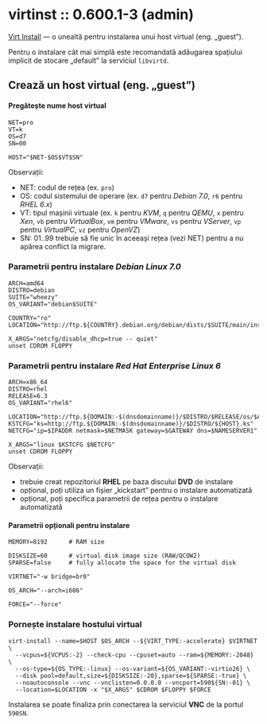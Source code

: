 virtinst :: 0.600.1-3 (admin)
=============================

[Virt Install][acasă] — o unealtă pentru instalarea unui host virtual (eng. „guest”).

[acasă]: http://virt-manager.org/

Pentru o instalare cât mai simplă este recomandată adăugarea spațiului implicit de stocare „default” la serviciul `libvirtd`.


Crează un host virtual (eng. „guest”)
-------------------------------------

#### Pregătește nume host virtual

    NET=pro
    VT=k
    OS=d7
    SN=00

    HOST="$NET-$OS$VT$SN"

Observații:

* NET: codul de rețea (ex. `pro`)
* OS: codul sistemului de operare (ex. `d7` pentru *Debian 7.0*, `r6` pentru *RHEL 6.x*)
* VT: tipul mașinii virtuale (ex. `k` pentru *KVM*, `q` pentru *QEMU*, `x` pentru *Xen*, `vb` pentru *VirtualBox*, `vm` pentru *VMware*, `vs` pentru *VServer*, `vp` pentru *VirtualPC*, `vz` pentru *OpenVZ*)
* SN: 01..99 trebuie să fie unic în aceeași rețea (vezi NET) pentru a nu apărea conflict la migrare.

### Parametrii pentru instalare *Debian Linux 7.0*

    ARCH=amd64
    DISTRO=debian
    SUITE="wheezy"
    OS_VARIANT="debian$SUITE"

    COUNTRY="ro"
    LOCATION="http://ftp.${COUNTRY}.debian.org/debian/dists/$SUITE/main/installer-$ARCH"
    
    X_ARGS="netcfg/disable_dhcp=true -- quiet"
    unset CDROM FLOPPY

### Parametrii pentru instalare *Red Hat Enterprise Linux 6*

    ARCH=x86_64
    DISTRO=rhel
    RELEASE=6.3
    OS_VARIANT="rhel6"

    LOCATION="http://ftp.${DOMAIN:-$(dnsdomainname)}/$DISTRO/$RELEASE/os/$ARCH"
    KSTCFG="ks=http://ftp.${DOMAIN:-$(dnsdomainname)}/$DISTRO/${HOST}.ks"
    NETCFG="ip=$IPADDR netmask=$NETMASK gateway=$GATEWAY dns=$NAMESERVER1"

    X_ARGS="linux $KSTCFG $NETCFG"
    unset CDROM FLOPPY

Observații:

* trebuie creat repozitoriul **RHEL** pe baza discului **DVD** de instalare
* opțional, poți utiliza un fișier „kickstart” pentru o instalare automatizată
* opțional, poți specifica parametrii de rețea pentru o instalare automatizată

#### Parametrii opționali pentru instalare

    MEMORY=8192      # RAM size

    DISKSIZE=60      # virtual disk image size (RAW/QCOW2)
    SPARSE=false     # fully allocate the space for the virtual disk

    VIRTNET="-w bridge=br0"

    OS_ARCH="--arch=i686"

    FORCE="--force"

### Pornește instalare hostului virtual

    virt-install --name=$HOST $OS_ARCH --${VIRT_TYPE:-accelerate} $VIRTNET \
      --vcpus=${VCPUS:-2} --check-cpu --cpuset=auto --ram=${MEMORY:-2048} \
      --os-type=${OS_TYPE:-linux} --os-variant=${OS_VARIANT:-virtio26} \
      --disk pool=default,size=${DISKSIZE:-20},sparse=${SPARSE:-true} \
      --noautoconsole --vnc --vnclisten=0.0.0.0 --vncport=590${SN:-01} \
      --location=$LOCATION -x "$X_ARGS" $CDROM $FLOPPY $FORCE

Instalarea se poate finaliza prin conectarea la serviciul **VNC** de la portul `590SN`.
